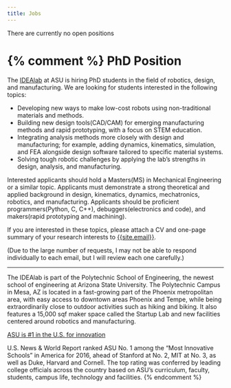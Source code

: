 ```yaml
---
title: Jobs
---
```


There are currently no open positions

{% comment %}
PhD Position
============

The [IDEAlab](idealab.asu.edu) at ASU is hiring PhD students in the field of robotics, design, and manufacturing. We are looking for students interested in the following topics:

* Developing new ways to make low-cost robots using non-traditional materials and methods.
* Building new design tools(CAD/CAM) for emerging manufacturing methods and rapid prototyping, with a focus on STEM education.
* Integrating analysis methods more closely with design and manufacturing; for example, adding dynamics, kinematics, simulation, and FEA alongside design software tailored to specific material systems.
* Solving tough robotic challenges by applying the lab’s strengths in design, analysis, and manufacturing.

Interested applicants should hold a Masters(MS) in Mechanical Engineering or a similar topic. Applicants must demonstrate a strong theoretical and applied background in design, kinematics, dynamics, mechatronics, robotics, and manufacturing. Applicants should be proficient programmers(Python, C, C++), debuggers(electronics and code), and makers(rapid prototyping and machining).

If you are interested in these topics, please attach a CV and one-page summary of your research interests to [{{site.email}}](mailto:{{site.email}}).

(Due to the large number of requests, I may not be able to respond individually to each email, but I will review each one carefully.)

<hr>

The IDEAlab is part of the Polytechnic School of Engineering, the newest school of engineering at Arizona State University.  The Polytechnic Campus in Mesa, AZ is located in a fast-growing part of the Phoenix metropolitan area, with easy access to downtown areas Phoenix and Tempe, while being extraordinarily close to outdoor activities such as hiking and biking.  It also features a 15,000 sqf maker space called the Startup Lab and new facilities centered around robotics and manufacturing.

[ASU is #1 in the U.S. for innovation](https://asunow.asu.edu/content/asu-tops-us-news-world-report-list-most-innovative-schools)

U.S. News & World Report ranked ASU No. 1 among the “Most Innovative Schools” in America for 2016, ahead of Stanford at No. 2, MIT at No. 3, as well as Duke, Harvard and Cornell. The top rating was conferred by leading college officials across the country based on ASU’s curriculum, faculty, students, campus life, technology and facilities.
{% endcomment %}
